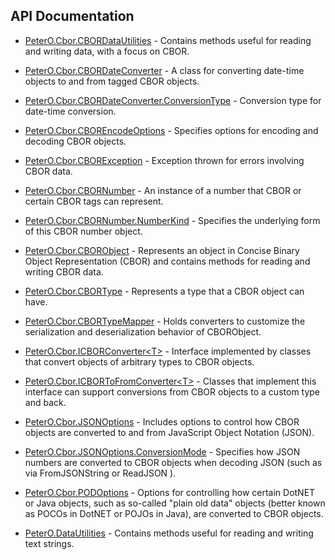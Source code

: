 ## API Documentation

 * [PeterO.Cbor.CBORDataUtilities](PeterO.Cbor.CBORDataUtilities.md) - Contains methods useful for reading and writing data, with a focus on CBOR.

 * [PeterO.Cbor.CBORDateConverter](PeterO.Cbor.CBORDateConverter.md) - A class for converting date-time objects to and from tagged CBOR objects.

 * [PeterO.Cbor.CBORDateConverter.ConversionType](PeterO.Cbor.CBORDateConverter.ConversionType.md) - Conversion type for date-time conversion.

 * [PeterO.Cbor.CBOREncodeOptions](PeterO.Cbor.CBOREncodeOptions.md) - Specifies options for encoding and decoding CBOR objects.

 * [PeterO.Cbor.CBORException](PeterO.Cbor.CBORException.md) - Exception thrown for errors involving CBOR data.

 * [PeterO.Cbor.CBORNumber](PeterO.Cbor.CBORNumber.md) - An instance of a number that CBOR or certain CBOR tags can represent.

 * [PeterO.Cbor.CBORNumber.NumberKind](PeterO.Cbor.CBORNumber.NumberKind.md) - Specifies the underlying form of this CBOR number object.

 * [PeterO.Cbor.CBORObject](PeterO.Cbor.CBORObject.md) - Represents an object in Concise Binary Object Representation (CBOR) and contains methods for reading and writing CBOR data.

 * [PeterO.Cbor.CBORType](PeterO.Cbor.CBORType.md) - Represents a type that a CBOR object can have.

 * [PeterO.Cbor.CBORTypeMapper](PeterO.Cbor.CBORTypeMapper.md) - Holds converters to customize the serialization and deserialization behavior of CBORObject.

 * [PeterO.Cbor.ICBORConverter&lt;T&gt;](PeterO.Cbor.ICBORConverter-T.md) - Interface implemented by classes that convert objects of arbitrary types to CBOR objects.

 * [PeterO.Cbor.ICBORToFromConverter&lt;T&gt;](PeterO.Cbor.ICBORToFromConverter-T.md) - Classes that implement this interface can support conversions from CBOR objects to a custom type and back.

 * [PeterO.Cbor.JSONOptions](PeterO.Cbor.JSONOptions.md) - Includes options to control how CBOR objects are converted to and from JavaScript Object Notation (JSON).

 * [PeterO.Cbor.JSONOptions.ConversionMode](PeterO.Cbor.JSONOptions.ConversionMode.md) - Specifies how JSON numbers are converted to CBOR objects when decoding JSON (such as via FromJSONString or ReadJSON ).

 * [PeterO.Cbor.PODOptions](PeterO.Cbor.PODOptions.md) - Options for controlling how certain DotNET or Java objects, such as so-called "plain old data" objects (better known as POCOs in DotNET or POJOs in Java), are converted to CBOR objects.

 * [PeterO.DataUtilities](PeterO.DataUtilities.md) - Contains methods useful for reading and writing text strings.
